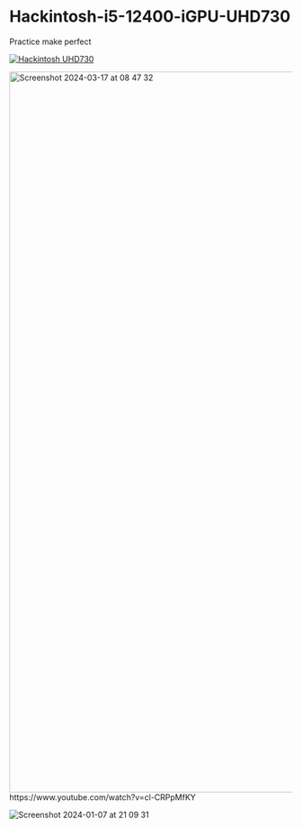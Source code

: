 # Hackintosh-i5-12400-iGPU-UHD730
Practice make perfect

[![Hackintosh UHD730](https://github.com/sonvirgo/Hackintosh-i5-12400-iGPU-UHD730/assets/10823037/83a98dce-c826-4eff-9544-b650721efbf1)](http://www.youtube.com/watch?v=cl-CRPpMfKY "Hackintohs UHD730")

<img width="1280" alt="Screenshot 2024-03-17 at 08 47 32" src="https://github.com/sonvirgo/Hackintosh-i5-12400-iGPU-UHD730/assets/10823037/83a98dce-c826-4eff-9544-b650721efbf1">
https://www.youtube.com/watch?v=cl-CRPpMfKY

![Screenshot 2024-01-07 at 21 09 31](https://github.com/sonvirgo/Hackintosh-i5-12400-iGPU-UHD730/assets/10823037/34141740-70d3-42c4-9c36-9d7311e2b5e2)
